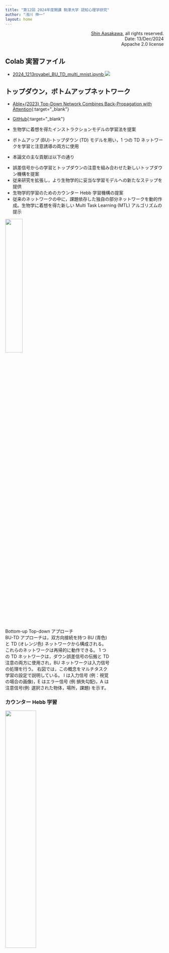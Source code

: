 ```yaml
---
title: "第12回 2024年度開講 駒澤大学 認知心理学研究"
author: "浅川 伸一"
layout: home
---
```

<link href="/css/asamarkdown.css" rel="stylesheet">

<div align="right">
<a href='mailto:educ0233@komazawa-u.ac.jp'>Shin Aasakawa</a>, all rights reserved.<br>
Date: 13/Dec/2024<br/>
Appache 2.0 license<br/>
</div>

$$
\newcommand{\of}[1]{\left(#1\right)}
\newcommand{\Of}[1]{\left[#1\right]}
\newcommand{\KL}[2]{\operatorname{KL}\left(\left.{#1}\right\|{#2}\right)}
\newcommand{\given}[1]{\left|{#1}\right.}
\newcommand{\mb}[1]{\mathbf{#1}}
$$


## Colab 実習ファイル

* [2024_1213royabel_BU_TD_multi_mnist.ipynb <img src="/assets/colab_icon.svg">](https://colab.research.google.com/github/komazawa-deep-learning/komazawa-deep-learning.github.io/blob/master/2024notebooks/2024_1213royabel_BU_TD_multi_mnist.ipynb)


## トップダウン，ボトムアップネットワーク

* [Able+(2023) Top-Down Network Combines Back-Propagation with Attention](https://arxiv.org/abs/2306.02415){:target="_blank"}
* [GitHub](https://github.com/royabel/Top-Down-Networks){:target="_blank"}

* 生物学に着想を得たインストラクションモデルの学習法を提案
* ボトムアップ (BU)-トップダウン (TD) モデルを用い，1 つの TD ネットワークを学習と注意誘導の両方に使用
* 本論文の主な貢献は以下の通り
<!-- The paper propose a biologically-inspired learning method for instruction-models.
It uses a bottom-up (BU) - top-down (TD) model, in which a single TD network is used for both learning and guiding attention.
The key contributions of the paper are: -->

* 誤差信号からの学習とトップダウンの注意を組み合わせた新しいトップダウン機構を提案
* 従来研究を拡張し，より生物学的に妥当な学習モデルへの新たなステップを提供
* 生物学的学習のためのカウンター Hebb 学習機構の提案
* 従来のネットワークの中に，課題依存した独自の部分ネットワークを動的作成。生物学に着想を得た新しい Multi Task Learning (MTL) アルゴリズムの提示

<!-- * Propose a novel top-down mechanism that combines learning from error signals with top-down attention.
* Extending earlier work, offering a new step toward a more biologically plausible learning model.
* Suggest a Counter-Hebbian mechanism for biological learning.
* Present a novel biologically-inspired MTL algorithm that dynamically creates unique task-dependent sub-networks within conventional networks. -->


<div class="figcenter">
<img src="/2023assets/top_down_processing.png" width="33%">
</div>
<div class="figcaption" style="width:66%">

Bottom-up Top-down アプローチ<br/>
BU-TD アプローチは，双方向接続を持つ BU (青色) と TD (オレンジ色) ネットワークから構成される。
これらのネットワークは再帰的に動作できる。
1 つの TD ネットワークは，ダウン誤差信号の伝搬と TD 注意の両方に使用され，BU ネットワークは入力信号の処理を行う。
右図では，この概念をマルチタスク学習の設定で説明している。
I は入力信号 (例：視覚の場合の画像)，E はエラー信号 (例 損失勾配)，A は注意信号(例: 選択された物体，場所，課題) を示す。
</div>

### カウンター Hebb 学習<!--Counter-Hebbian Learning-->

<div class="figcenter">
<img src="/2023assets/update_rule.png" width="44%">
</div>
<div class="figcaption">
カウンター Hebb 学習

* 生物学的に動機づけられた学習機構。
* 古典的な Hebb 学習と同様に，カウンター Hebb 学習則はシナプスに接続されたニューロンの活動に基づいてシナプスを更新。
* 右図に示す Counter-Hebb 学習則は，古典的 Hebb 則 (左図) のように上流ニューロンからの逆発射ではなく，側方結合を介して接続された下流 (オレンジ色で示された) カウンターニューロンに依存する。
<!-- A biologically motivated learning mechanism.
Similar to the classical Hebbian learning, the Counter-Hebb learning rule update the synapse based on the activity of the neurons connected to the synapse.
However, the Counter-Hebb update rule, presented on the right, relies on the counterpart downstream (marked in  orange) counter neurons which is connected via lateral connections instead of a back firing from the upstream neuron as in the classical Hebb rule (on the left). -->
</div>

## 活性関数とバイアス<!--\label{section - activation functions}-->

活性化関数 $\sigma$, $\bar{\sigma}$ は，要素ごとの関数であれば何でもよい。
本研究では 2 つの関数に注目する。
1 つ目はニューラルネットワークでよく用いられる ReLU である。

$$
\text{ReLU}(x):=(x)_{+}=\begin{cases}
x & x > 0 \\
0 & x\leq 0
\end{cases}$$

もう 1 つは Gated-Linear-Unit(GaLU) で，BU-TD の構造を利用し，カウンターニューロンに応じてゲーティングを行う。
<!-- The activation functions $\sigma$, $\bar{\sigma}$, may be any element-wise functions.
In this work, we focus on two functions.
The first is ReLU which is commonly used for neural networks $ReLU(x):=(x)_+=\begin{cases} x & x > 0 \\ 0 & x
\leq 0\end{cases}$.
The second is Gated-Linear-Unit (GaLU), which exploits our BU-TD structure by gating according to the counter
neurons. -->

$$
\tag{Couter Gating Def}
\text{GaLU}(x):=\text{GaLU}(x, \bar{x}) := x \cdot I_{\bar{x} > 0} =
\begin{cases}
x & \bar{x} > 0 \\
0 & \bar{x} \leq 0
\end{cases}$$

ここで，$\bar{x}$ は $x$ のカウンターニューロン，$I$ は指標関数である。
<!-- Where $\bar{x}$ is the counter neuron of $x$, and $I$ is an indicator function. -->

GaLU には興味深い特性がある。
GaLU は，BU ネットワークと TD ネットワークの間に横方向の接続性を導入し，対になるニューロンの値に基づいて一時的にニューロンをオフにする。
その結果，各ネットワークは，特定の部分的なサブネットワークで動作するように，その対応するネットワークを効果的に誘導することができる。
ただし，この関数のゲート $\bar{x}$ に対する勾配は常にゼロである。
加えて，GaLU は $x$ と インジケータ $l_{\bar{x}>0}$ これは，ReLU 関数の勾配 $\frac{\partial}{\partial\bar{x}}\text{ReLU}\left(\bar{x}\right)=I_{\bar{x}>0}$ と正確に同じであるである。
この性質は，BP と等価なバックワードパスを構築するために，学習アルゴリズム で使われる。
<!-- GaLU has some interesting properties.
It introduces lateral connectivity between the BU and TD networks by temporarily turning off neurons based on the values of their counter neurons.
As a result, each network can effectively guide its counterpart to operate on a specific partial sub-network.
However, it is worth noting that the gradients of this function with respect to the gate $\bar{x}$ are always zero.
Additionally, GaLU applies a product of $x$ with the indicator $I_{\bar{x} > 0}$ which is exactly the gradient of the ReLU function: $\frac{\partial}{\partial \bar{x}} ReLU(\bar{x}) = I_{\bar{x} > 0}$.
This property will be used in section ~\ref{section: learning algorithm} to construct a backward pass that is equivalent to BP. -->


#### マルチタスク学習 $Multi-task Learning (MTL)

MTL アルゴリズムは，課題ごとに課題依存のサブネットワークを動的に学習する。
MTL アルゴリズムは 2 つのフェーズから構成される：予測のための TD パスと，それに続くBU パス，そして学習のためのもう 1 つの TD パスである。
選択された課題は TD ネットワークに入力を提供し，活性化は ReLU 非線形性を持つ下方への注意誘導信号を伝播する。
ReLU を適用することで，課題はニューロンの部分集合 (すなわち非ゼロ値) を選択的に活性化し，前ネットワーク内の部分ネットワークを構成する。
そして BU ネットワークは，ReLU と GaLU の合成を用いて入力画像を処理する。
GaLU 関数 (破線の矢印で示す) は，対応する TD 隠れ層によって BU 隠れ層をゲートする。
その結果，BU 計算は選択されたサブネットワーク上でのみ実行される。
最後に，予測ヘッドはトップレベルの BU 隠れ層に基づいて予測を生成する。
学習のために，同じ TD ネットワークが，予測ヘッドを起点として予測誤差信号を伝播するために再利用される。
この計算は GaLU のみで行われ (ReLU なし)，これにより負の値が許容される。
最後に，'Counter-Hebb’ 学習則は，隠れ層の活性化値に基づいて両方のネットワークの重みを調整する。
したがって，標準的モデルとは対照的に，すべての計算はネットワーク内のニューロンによって実行され，学習に外部計算 (例えば誤差逆伝播法) は使用されない。
あるいは，BU と TD の重みを共有するという制約のもとで，学習段階を標準的な BP で再現することもできる。
これにより同等の学習フェーズが得られる。
<!-- The MTL algorithm offers dynamically learning task-dependent sub-networks for each task.
The MTL algorithm comprises of two phases: a TD pass followed by a BU pass for prediction, and another TD pass for learning.
The selected task provides input to the TD network, and the activation propagates downward attention-guiding signals with ReLU non-linearity.
By applying ReLU, the task selectively activates a subset of neurons (i.e. non-zero values), composing a sub-network within the full network.
The BU network then processes an input image using a composition of ReLU and GaLU.
The GaLU function (denoted with dashed arrows) gates the BU hidden layers by their corresponding counter TD hidden layers.
As a result, the BU computation is performed only on the selected sub-network. Lastly, the prediction head generates a prediction based on the top-level BU hidden layer.
For learning, the same TD network is then reused to propagate prediction error signals, starting from the prediction head.
This computation is performed with GaLU exclusively (no ReLU), thereby permitting negative values.
Finally, the 'Counter-Hebb' learning rule adjusts both networks' weights based on the activation values of their hidden layers.
Therefore, in contrast with standard models, the entire computation is carried out by neurons in the network, and no external computation is used for learning (e.g. Back-Propagation).-->

<div class="figcenter">
<img src="/2023assets/MTL_schematic.png" width="49%">
</div>

**カウンター Hebbian 学習**<br/>

1. BU ネットワークを実行し，入力 $x$ を非線形活性化関数を用いて出力 $y$ へと写像
2. 誤差信号を計算
3. 誤差信号を用いて TD ネットワークを GaLu (非線形性なし) のバイアスブロックモードで実行
4. Counter-Hebb 学習則に従い，BU と TD パラメータの両方を更新

<!-- 1. Run BU network to map the input x to an output y with non-linear activation function.
2. Compute error signals.
3. Run the TD network using the error signals, in a bias-blocking mode with GaLu (no non-lineality).
4. Update both the BU and TD parameters according to the Counter-Hebb learning rule. -->

**マルチタスク学習**<!--Multi-task learning--><br/>

1. 課題ヘッドを使って，課題 $t$ を入力とする TD ネットワークを ReLU で実行する。
2. BU ネットワークを実行し，入力 $x$ を出力 $y$ に ReLU と GaLU の合成で対応付ける。
3. 誤差信号，すなわち BU 出力に対する損失 $L$ の勾配を計算： $\displaystyle -\frac{\partial L}{\partial y}$
4. 誤差信号を入力として，GaLU (非線形性なし) のバイアスブロックモードで TD ネットワークを実行
5. すべての重みを Counter-Hebb 学習則に従って更新する (課題ヘッドは除く，6 節参照)。

<!-- 1. Run the TD network with task t as input with ReLU, using the task head.
2. Run the BU network to map the input x to an output y with a composition of ReLU and GaLU.
3. Compute error signals, i.e. the gradients of a loss L with respect to the BU output: $\displaystyle -\frac{\partial L}{\partial y}$
4. Run the TD network using the error signals as inputs, in a bias-blocking mode with GaLU (no non-lineality).
5. Update all the weights according to th Counter-Hebb learning rule. (Excluding the task head, see section 6) -->


# 先週の話題の補足

* 時系列予測モデルには，自己回帰モデル (AR)，移動平均モデル (MA), 自己回帰移動平均モデル (ARMA)，自己回帰和分移動平均モデル (ARIMA) などを紹介した。
* 上記モデルは，観測データに誤差が含まれないモデルである。
* 一方，脳波や心理実験データなどを含む，一般に「観測」には誤差が含まれていると考える場面が多い。
* 誤差を含む観測データから真の値を推測することを考える。
* 心理学との関連で言えば，古くは，川人ら (Kawato+1993) の「順逆光学モデル」などが挙げられる。
* 川人らの「順逆光学モデル」では，標準正則化理論の枠組みを用いた評価関数 (目的関数) に対して，反復推定を繰り返すことを提案している。
* Wolpert+(1995) はカルマンフィルタモデルを用いて，内部状態を推定するモデルを提案した。

### 復習，標準正則化理論

色，動き，形などの異なる視覚的手がかりを表現する複数の視覚野 (van_Essen+1990) と，網膜から視覚連合野 (Hubel&Livingstone1987) に至るまで並列に組織化されていることに関する最近の発見は，どのように並列視覚モジュール (Julesz1971) を統合すれば，短時間で首尾一貫した情景知覚が可能になるのかという計算問題を提起した。
<!-- Recent findings on multiple visual cortical areas (van_Essen+1990) which represent distinct visual cues such as colour, motion and shape, and their parallel organization all the way through from the retina to the visual association cortices (Hubel&Livingstone1987) pose a difficult computational problem: how are parallel visual modules (Julesz1971) integrated to allow a coherent scene perception within a short time? -->

### 順逆光学モデル (Kawato+1993)

視覚画像 $I$ は，視覚世界に存在する物体から反射された光線が，網膜，CCD，フィルムなどの画像センサーに当たって生成される。
「光学」すなわち，画像処理 $R$ は物体を画像に圧縮するため，情報が失われたと仮定。
その結果，2 次元画像から 3 次元世界の幾何学的構造の様々な側面 $S$ を推定する初期視覚問題は，1 対 1 の写像であるため，あらかじめ何らかの制約が与えられない限り正しく解くことができない (Marr1982, Poggio+1985)。
すなわち，初期の視覚問題は，それぞれ光学の逆過程として計算的に特徴付けられ，視覚世界に関する先験的知識が必要な制約として導入される。
従って，多くの計算視覚アルゴリズムでは，以下の 2 つの目的関数の和 $J$ を最小化して，画像データ $I$ を説明し，かつア・プリオリな識を満たす最良の視覚世界表現 $S$ を求める (Ballard+1983, Poggio+1985)：
<!-- Visual images I are generated when light rays reflected from 30 objects in the visual world hit a 20 image sensor such as the retina, CCD or film.
The imaging process R, which we call 'optics', compresses 30 objects into 20 images and thus loses information; hence a many-to-one mapping.
Consequently, the early vision problems which estimate different aspects S of the geometrical structure in the 3D world from 2D images cannot be properly solved unless some constraints are given beforehand (Marr1982, Poggio+1985) because they are one-to-niany mappings.
That is, the early vision problems are each computationally characterized as an inverse process of optics and a priori knowledge about the visual world is introduced as the constraint required.
Accordingly, in many computational vision algorithms, the following sum J of two objective functions is minimized to find the best visual-world representation S which explains the image data I as well as satisfies the a
priori knowledge (Ballard+1983, Poggio+1985): -->
<br/>

$$\tag{1}
J = \left\|R(S)-I\right\|^{2} + \left\|Q(S)\right\|^{2},
$$
<br/>

ここで，第 1 項は光学演算子 $R$ を用いた表現 $S$ からの画像 $R(S)$ の再構成が実データ $I$ と適合することを要求し，第 2  項は表現の滑らかさなど視覚世界に関する先験的知識を課す。
$R$ や $Q$ が強い非線形性を持つ場合，最小化は特に困難である。
<!-- が，確率的緩和アルゴリズム (Geman&Geman1984, Poggio+1985) や，そのリカレントニューラルネットワーク (平均場近似) 版 (Koch+1986) など，一種の急降下法によって行うことができる。
しかし，多くの反復回数 (通常数百回以上) が必要であり，人間の典型的な視覚情報処理時間 (100～400 ミリ秒) に対する説明は存在しない (Potter1976，Inui&Miyamoto1981)。
そのため，これまでリカレント神経回路網モデルは，高速な視覚計算機構として否定されてきた (Marr&Poggio1979, Thorpe&Imbert1989, Rolls1989)。 -->
<!-- where the first term requires that the reconstruction of the image R(S) from the representation S using the optics operator R be compatible with the real data I, and the second term imposes the a priori knowledge about the visual world, such as smoothness of the representation.
Minimization is especially difficult when R or Q is strongly nonlinear; it can, however, be done by a kind of steepest descent method: the stochastic relaxation algorithm (Geman&Geman1984, Poggio+1985) or its recurrent neural network (mean-field approximation) version (Koch+1986).
However, a large number of iterations (usually more than a few hundred) is required, and no explanation exists  for the typical visual information processing time in humans (100-400 ms) (Potter1976, Inui&Miyamoto1981).
Thus, hitherto, recurrent neural network models have been rejected as fast visual computational mechanisms (Marr&Poggio1979, Thorpe&Imbert1989, Rolls1989). -->

<div class="figcenter">
<img src="/2024assets/1993Kawato_Fig1.svg" style="width:44%">
<!-- <img src="/2024assets/1993Kawato_fig2.svg" style="width:44%">
<!-- <img src="/2024assets/1993Kawato_fig3_.svg" style="width:44%"><br/> -->
<!--<img src="/2024assets/1993Kawato_fig3all.jpg" style="width:66%"><br/> -->
<div class="figcaption">

**左. 順逆光学モデル**<br/>
(A) V1 と高次視覚野 (HVC) の相互作用モデル。
図の下半分では，外界の光学操作 R が下位部分 R1 と上位部分 R2 に分解されている。
この脳内階層構造のモデルを図の上半分に示す。<br/>
(B) V1 と HVC の階層的相互作用の層状神経回路モデル。
塗りつぶされたニューロンは興奮性，空洞のニューロンは抑制性。
<!-- Figure 1. Fundamental forward-inverse optics model.
(A) Model for reciprocal interactions between VI and the higher visual cortex (HVC).
In the lower half of the figure, the optics operation R in the outer world is decomposed into a lower and a higher part, R1 and R2.
A model of this hierarchy in the brain is shown in the upper half of the figure.
(8) Layered-neural circuit model of the hierarchical interaction between VI and HVC.
Filled neurons are excitatory and a hollow neuron is inhibitory. -->

</div></div>

Kawato+(1993) は， 逆投射接続が光学処理過程のフォワードモデルを提供し，2 つの領域間のフィードフォワード接続がその光学処理過程の近似された逆モデルを提供することを提案した。
上図 の順逆光学モデルは，下図 のようなより現実的なモデルに拡張される。
独自の逆光学演算は存在しないが，式 (1) の 2 つの項をある程度考慮することで，画像データ I から S の大まかな推定値を一撃計算で算出する近似的な逆光学演算を，フィードフォワード神経接続の形で導出することは常に可能である。


<div class="figcenter">
<img src="/2024assets/1993Kawato_fig2.svg" style="width:44%">
<!-- <img src="/2024assets/1993Kawato_fig3_.svg" style="width:44%"><br/> -->
<!--<img src="/2024assets/1993Kawato_fig3all.jpg" style="width:66%"><br/> -->
<div class="figcaption">

**図 2. 視覚野の並列・階層構造に適応した順逆光学モデル**<br/>
各領域が純粋に物理的に識別可能な量を表すということを文字通り提案しているわけではない。
矢印のない接続は相互神経接続を示す。不連続性 (Poggio+1988) を利用することで，色，立体，形，運動を集中的に統合することができる。
記号の定義は以下の通り。
<!-- Figure 2. The forward-inverse optics model adapted to a parallel and hierarchical structure of visual cortices.
We do not literally propose that each area represents purely a physically identifiable quantity.
Connections without arrows show reciprocal neural connections. Intensive integration of colour, stereo, shape and motion could take place by using discontinuity (Poggio+1988) possibly represented in interstripes of V2.
Definitions of symbols are as follows. -->
$\Delta G\star I$画像のラプラシアン・ガウス関数との畳み込み積分<br/>
$dI$ と $d^{2}$: 特定の方向に沿った画像の1次微分と 2 次微分<br/>
$v^{\bot}$: 画像強度の変化が最大となる方向の局所速度成分<br/>
$sd$：ステレオ視差から計算した表面深度<br/>
$r(\lambda)$：波長 $\lambda$ の光の可視面上の点の反射率<br/>
$L$: 輪郭や異なる物体の接合部などの不連続面<br/>
$md$：様々な単眼的手がかりから計算される可視面の奥行きと方位<br/>
$\nu$: 光源の位置と波長分布<br/>
$C$: $L$ で分離された物体の 3D 位置<br/>
$A$：色や質感など、物体の様々な属性<br/>
$V$：物体の並進と回転を表す速度ベクトル<br/>
$N$：観察者の体、頭、目の速度ベクトル<br/>
$O$：記憶された3次元物体の画像<br/>
<!-- $\Delta G\star I$ : convolution integral of the image with the Laplacian Gaussian function.<br/>
$dI$ and $d^{2}$: first and second derivatives of the image along with specific directions.<br/>
$v^{\bot}$: local velocity component in the direction with the maximum change of image intensity.<br/>
$sd$: surface depth calculated from stereo disparity.<br/>
$r(\lambda)$: reflectance of points on the visible surface of a light of wavelength $\lambda$.<br/>
$L$: discontinuities such as occluding contours and junctions of different objects.<br/>
$md$: depth and orientation of the visible surface calculated by various monocular cues.<br/>
$\nu$: location of the light source and its wavelength distribution.<br/>
$C$: JD locations of objects segregated by $L$.<br/>
$A$: various attributes of a distinct object such as colour and texture.<br/>
$V$: velocity vector representing translation and rotation of objects.<br/>
$N$: velocity vectors of the body, head and eyes of the observer.<br/>
$O$: memorized images of 3D objects. -->
</div></div>

### カルマンフィルタモデル (感覚運動統合の内部モデル, Wolpert+1995)

測定信号 $x(t)$ から推定しなければならない未知信号を $s(t+a)$ とする。
a は調整可能なパラメータである。
* a>0 は予測，
* a=0 はフィルタ，
* a<0 はスムージングと呼ばれる

<div class="figcenter">
<img src="/2024assets/1995WolpertGhahramaniJordan_fig2m.svg">
<img src="/2024assets/1995WolpertGhahramaniJordan_fig2a.svg">
<div class="figcaption">

**カルマンフィルタモデルの概要**<br/>
A: カルマンフィルタのモデルを模式的に示しており，2 つの処理過程で構成される。
1 つ目の処理 (上) は 運動指令と現在の状態推定値を用いて，順モデルによる状態推定値を実現し，腕のダイナミクスをシミュレートする。<br/>
2 つ目の処理 (下) は 期待される感覚フィードバックと実際の感覚フィードバックの差を利用して，順モデルの状態推定値を修正する。この 2 つの処理の相対的な重み付けは，カルマンゲインを介して行われる。<br/>
(B～E) センサー運動統合過程のカルマンフィルタモデルによる偏りと分散の伝播を，実データに即してシミュレートしたもの
</div></div>

カルマンフィルタは，ベイズ推論による推定値の逐次更新とみなしうる。

##### カルマンフィルタ

<div class="figcenter">
<img src="/2024assets/2024_1213Kalman_residual_chart_ja.svg"><br/>
</div>
<div class="figcenter">
フィルタリングの考え方の模式図
</div>

<div class="figcenter">
<img src="/2024assets/2024_1213Kalman_chart_ja.svg" style="width:44%;">
<img src="/assets/2015Greff_LSTM_ja.svg" style="width:39%;">
<div class="figcaption">
左: 状態空間モデル (カルマンフィルタ)の模式図.<br/>
右: LSTM の模式図
</div></div>

##### LSTM におけるゲートの生理学的対応物 <!--Physiological correlates of gates in LSTM-->

以下の画像は <http://kybele.psych.cornell.edu/~edelman/Psych-2140/week-2-2.html> よりの引用。
ウミウシのエラ引っ込め反応時に，ニューロンへの入力信号ではなく，入力信号を修飾する結合が存在する。下図参照。

<center>
<img src="/assets/2016McComas_presynaptic_inhibition.jpg" style="width:24%">
<img src="/assets/C87-fig2_24.jpg" width="17%">
<img src="/assets/C87-fig2_25.jpg" width="33%"><br>
アメフラシ (Aplysia) のエラ引っ込め反応(a.k.a. 防御反応)の模式図[^seaslang]
<!-- <img src="/assets/shunting-inhibition.jpg" width="29%"> -->
</center>

* [注意機構の補足説明 大門他 (2023) <img src="https://www.adobe.com/content/dam/cc/en/legal/images/badges/PDF_32.png">](/2023/2023cnps注意機構の補足説明.pdf){:target="_blank"}

<!--
<img src="/2024assets/2024_1213Kalman_chart_ja.svg">
<img src="/2024assets/2024_1213Kalman_residual_chart_ja.svg"> -->

### 自由エネルギーモデル (Friston+2014 他)

<div class="figcenter">
<img src="/assets/2014Friston_Fig1.svg" style="width:44%">
<img src="/assets/2009Friston_box3.svg" style="width:44%">
</div>

<!-- <img src="/2023assets/2018Higgins_SCAN_fig1.svg" style="width:66%;">
<img src="/2023assets/2017Higgins_SCAN_fig1ja_.svg" style="widht:66%;">

<img src="/2024assets/1993Kawato_Fig1.svg" style="width:44%">
<img src="/2024assets/1993Kawato_fig2.svg" style="width:44%">
<img src="/2024assets/1993Kawato_fig3_.svg" style="width:44%"><br/>
<img src="/2024assets/1993Kawato_fig3all.jpg" style="width:66%"><br/> -->


##### Bayes の定理

$$
P(X,Y) = P(X|Y)P(Y) = P(Y|X) P(X)
$$

$$\begin{aligned}
P(Y|X) &= \frac{P(X|Y)P(Y)}{P(X)} &= \frac{\text{尤度 $\times$ 事前確率}} {\text{証拠}}\\
&= \frac{P(X|Y)P(Y)}{P(X|Y)P(\neg Y)+ P(X|Y)P(Y)}
\end{aligned}$$

* [Puppy book, ベイズ統計モデリング: R,JAGS, Stan によるチュートリアル](https://www.amazon.co.jp/dp/4320113160/){:target="_blank"} を超えて

* [原著 Doing Bayesian Data Analysis: A Tutorial Introduction with R, JAGS, and STAN](https://www.amazon.com/dp/0124058884/){:target="_blank"}
* [原著 A Tutorial Introduction with R](https://www.amazon.com/dp/B004QOB460/){:target="_blank"}


#### KL ダイバージェンス

KL ダイバージェンスは，2 つの分布間の距離に相当する量を与える。
だが KL ダイバージェンスは通常の距離と異なり非対称で，どちらの分布を基準に考えるかによって値が異なる。
すなわち $\KL{P}{Q}\ne\KL{Q}{P}$ です。
下図 (fig:forward_reverse_KL) にその関係を示した。
青い曲線は真の事後分布とします，例えば双峰性の分布であるとする。
緑の分布は最適化を介して青い密度に適合させる変分近似による分布を表すものとする。
これを **フォワード KL** と呼ぶ。
図 (fig:forward_reverse_KL) 右のように，双峰性の真の分布を単峰性の分布で近似することを考える。
このとき，一方の峰に当てはまるように調整すると，もう一方の峰の値についての当てはまりが悪くなり結果として右下図のような裾野の広い分布を得ることになる。
反対に，緑の単峰性の分布を青の双峰性の分布で近似しようとする **リバース KL** を考える。
このとき基準となる真の分布である単峰性の分布の確率密度がほとんど 0 の領域では，推定する分布がどのような値を取ろうとも KL ダイバージェンスの値に影響を与えないため，いずれか一方の峰が真の分布と重なるような値を得ることになる。

<div class="figcenter">
<img src="/assets/forward-KL.png" width="33%">
<img src="/assets/reverse-KL.png" width="33%">
<div class="figcaption">

左: フォワード KL, 右: リバース KL

KL ダイバージェンスの非対称性
[A Beginner's Guide to Variational Methods: Mean-Field Approximation](https://blog.evjang.com/2016/08/variational-bayes.html) より
</div></div>

分布が 近い とはどういう意味かというと
平均場変分ベイズ（最も一般的なタイプ）は，2 つの分布間の距離として 逆 KL ダイバージェンスを使用する。
<!-- % Reverse KL divergence measures the amount of information (in nats, or units of $\frac{1}{\log(2)}$ bits) required to "distort" $P(Z)$ into $Q_\phi(Z)$.
% We wish to minimize this quantity with respect to $\phi$.-->
条件付き分布の定義により，$p\of{z\given{x}}=p\of{x,z}p\of{x}$
この式を，オリジナルの KL ダイバージェンスの定義式に代入すれば，
<!-- % By definition of a conditional distribution, $p\of{z\given{x}}=p\of{x,z}p\of{x}$.
% Let's substitute this expression into our original KL expression, and then distribute: -->

このようなフォワード，リバース KL ダイバージェンスの値から VAE の表現性能などを考えることが可能です。

<!--
## Colab 実習ファイル

* [2024_1205Karapetian_RNN.ipynb <img src="/assets/colab_icon.svg">](https://colab.research.google.com/github/komazawa-deep-learning/komazawa-deep-learning.github.io/blob/master/2024notebooks/2024_1205Karapetian_RNN.ipynb){:target="blank"} -->


## 参考資料

* [7–1 リカレントニューラルネットワーク](/2022/6657.pdf){:target="_blank"}
* [7–1 リカレントネットワークによる文法学習](/2022/6685.pdf){:target="_blank"}

* [Bahdanau and Loung attentions <img src="/assets/colab_icon.svg">](https://colab.research.google.com/github/komazawa-deep-learning/komazawa-deep-learning.github.io/blob/master/2021notebooks/2021_1022Two_attentions_additive_and_multiplicative_Seq2seq.ipynb)

* [系列探索と逆行流: 視覚野における双方向情報フローの計算モデル](/2023cogpsy/2021Ullman_bu_td_ja.pdf){:target="_blank"}
* [ボトムアップ・トップダウンの反復処理による画像解釈](/2023cogpsy/1995Ullman_bidirectional_cortex_ja.pdf){:target="_blank"}


### A. 最大事後確率法：貧乏人の Bayes 推論
<!-- ### MAXIMUM A POSTERIORI: POOR MAN’S BAYESIAN INFERENCE-->

統計的信号処理の文献で最もよく使われる手法の 1 つが最大事後確率法 (MAP: Maximum A Posteriori 法) である。
MAP は，パラメータベクトル $\theta$ を確率変数と仮定し，$\theta$ に事前分布 $p(\theta)$ を課すことから，しばしばベイズ的と呼ばれる。
ここでは，MAP 推定とベイズ推定との類似点と相違点を明らかにする。
$x$ を観測値，$\theta$ を未知量とすると，MAP 推定は次のように定義される。
<!-- One of the most commonly used methodologies in the statistical signal processing literature is the maximum a posteriori (MAP) method.
MAP is often referred to as Bayesian, since the parameter vector θ is assumed to be a random variable and a prior distribution pθ is imposed on θ.
In this appendix, we would like to illuminate the similarities and differences between MAP estimation and Bayesian inference.
For x the observation and θ an unknown quantity the MAP estimate is defined as -->

$$ \hat{\theta}_ {\text{MAP}} = \arg\max_ {\theta} p(\theta\vert x)\tag{A.1} $$

Bayes 則を用いて， MAP 推定は次式より得られる:
<!-- Using Bayes’ theorem, the MAP estimate can be obtained from  -->

$$
\hat{\theta}_{\text{MAP}} = \arg\max_{\theta} p(x|\theta)\,d\theta
\tag{A.2}$$

ここで $p(x|\theta)$ は観測値の尤度である。
MAP 推定値は (A.1) よりも (A.2) から求めた方が簡単である。
ベイズの定理に基づく (A.1) の事後確率は次式で与えられる:
<!-- where p(x|θ) is the likelihood of the observations.
The MAP estimate is easier to obtain from (A.2) than (A.1).
The posterior in (A.1) based on Bayes’ theorem is given by -->

$$ p(\theta\vert x) = \frac{p(x\vert\theta)p(\theta)}{\int p(x\vert\theta)p(\theta) d\theta}\tag{A.3} $$

であり 式 (A.3) の分母にベイズ積分を計算し，$\theta$ を周辺化する必要がある。
<!-- and requires the computation of the Bayesian integral in the denominator of (A.3) to marginalize θ.-->

以上より，MAP 推定量も Bayes 推定量も $\theta$ を確率変数と仮定し，Bayes の定理を用いることは明らかであるが，その類似性はそこに止まっている。
ベイズ推定では事後分布を用いるため，$\theta$ を周辺化する必要がある。
これに対して，MAP では事後値の最頻値を用いる。
ベイズ推定は，MAP と異なり，$\theta$ に関する利用可能なすべての情報を平均化すると言える。
したがって MAP は「貧乏人の Bayes 推論」と言える。
<!-- From the above, it is clear that both MAP and Bayesian estimators assume that θ is a random variable and use Bayes’ theorem, however, their similarity stops there.
For Bayesian inference, the posterior is used and thus θ has to be marginalized.
In contrast, for MAP the mode of the posterior is used.
One can say that Bayesian inference, unlike MAP, averages over all the available information about θ.
Thus, it can be stated that MAP is more like “poor man’s” Bayesian inference. -->

EM は $\theta$ の MAP 推定値も得るために用いることができる。
Bayes の定理を用いて，次のように書くことができる:
<!-- The EM can be used to also obtain MAP estimates of θ.
Using  Bayes’ theorem we can write -->

$$ \begin{aligned}
\ln p(\theta\vert x) & = \ln p(x,\theta) − \ln p(x)\\
&= \ln p(x\vert\theta) + \ln p(\theta) − \ln p(x).
\end{aligned}\tag{A.4} $$

上式は，下記のように書くことができる:
<!-- 「EM アルゴリズムの別見解」節 の ML-EM の場合と同様の枠組みで，次のように書くことができる: -->
<!-- Using a similar framework as for the ML-EM case in the section “An Alternative View of the EM Algorithm,” we can write-->

$$\begin{aligned}
\ln p(\theta\vert x) &= F(q,\theta) + D_ {\text{KL}}(q\vert\vert p) + \ln p(\theta) − \ln p(x)\\
&\ge F(q,\theta) + \ln p(\theta) − \ln p(x),
\end{aligned}\tag{A.5}$$

ここで，$\ln p(x)$ は定数である。
(A.5) 式右辺は，EM アルゴリズムと同様に交互に最大化することができる。
$q(z)$  に関して最適化すると，先に説明した ML の場合と同じ E-step が得られる。
$\theta$ に関して最適化すると，目的関数が $\ln p(\theta)$  の項を含むので，異なるM-step が得られる．
<!-- 一般に MAP-EM アルゴリズムの M-ステップは，ML の場合よりも複雑であり，例えば  [30]  や [31] を参照されたい。
厳密に言えば，このようなモデルでは，MAP  推定は $\theta$ 確率変数のみに使用され，ベイズ推定は隠れ変数 $z$ に使用される。 -->
<!-- where in this context ln p(x) is a constant.
The right-hand side of (A.5) can be maximized in an alternating fashion as in the EM algorithm.
Optimization with respect to q(z) gives an identical E-step as for the ML case previously explained.
Optimization with respect to θ gives a different M-step since the objective function now contains also the term ln p(θ).
In general, the M-step for the MAP-EM algorithm is more complex than in its ML counterpart, see for example [30] and [31].
Strictly speaking, in such a model MAP estimation is used only for the θ random variables, while Bayesian inference is used for hidden variables z.-->
